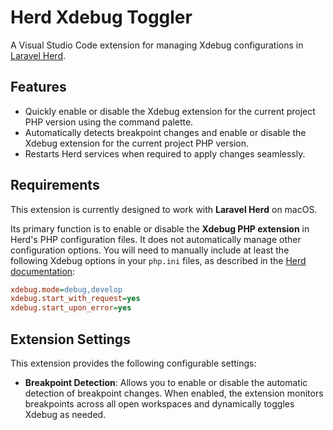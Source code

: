 # Herd Xdebug Toggler

A Visual Studio Code extension for managing Xdebug configurations in [Laravel Herd](https://herd.laravel.com/).

## Features

- Quickly enable or disable the Xdebug extension for the current project PHP version using the command palette.
- Automatically detects breakpoint changes and enable or disable the Xdebug extension for the current project PHP version.
- Restarts Herd services when required to apply changes seamlessly.

## Requirements

This extension is currently designed to work with **Laravel Herd** on macOS.

Its primary function is to enable or disable the **Xdebug PHP extension** in Herd's PHP configuration files. It does not automatically manage other configuration options. You will need to manually include at least the following Xdebug options in your `php.ini` files, as described in the [Herd documentation](https://herd.laravel.com/docs/1/debugging/xdebug):

```ini
xdebug.mode=debug,develop
xdebug.start_with_request=yes
xdebug.start_upon_error=yes
```

## Extension Settings

This extension provides the following configurable settings:

- **Breakpoint Detection**: Allows you to enable or disable the automatic detection of breakpoint changes. When enabled, the extension monitors breakpoints across all open workspaces and dynamically toggles Xdebug as needed.

